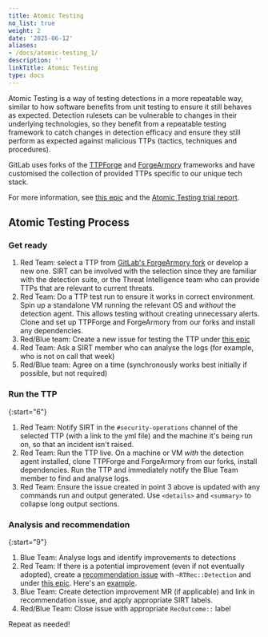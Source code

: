```yaml
---
title: Atomic Testing
no_list: true
weight: 2
date: '2025-06-12'
aliases:
- /docs/atomic-testing_1/
description: ''
linkTitle: Atomic Testing
type: docs
---
```


Atomic Testing is a way of testing detections in a more repeatable way, similar to how software benefits from unit testing to ensure it still behaves as expected.
Detection rulesets can be vulnerable to changes in their underlying technologies, so they benefit from a repeatable testing framework to catch changes in detection efficacy and ensure they still perform as expected against malicious TTPs (tactics, techniques and procedures).

GitLab uses forks of the [TTPForge](https://github.com/facebookincubator/TTPForge) and [ForgeArmory](https://github.com/facebookincubator/ForgeArmory) frameworks and have customised the collection of provided TTPs specific to our unique tech stack.

For more information, see [this epic](https://gitlab.com/groups/gitlab-com/gl-security/security-operations/redteam/redteam-internal/-/epics/66) and the [Atomic Testing trial report](https://gitlab.com/gitlab-com/gl-security/security-operations/redteam/redteam-internal/red-team-operations/-/issues/1364).

## Atomic Testing Process

### Get ready

1. Red Team: select a TTP from [GitLab's ForgeArmory fork](https://gitlab.com/gitlab-com/gl-security/security-operations/redteam/redteam-internal/redteam-tools/TTPForge) or develop a new one. SIRT can be involved with the selection since they are familiar with the detection suite, or the Threat Intelligence team who can provide TTPs that are relevant to current threats.
2. Red Team: Do a TTP test run to ensure it works in correct environment. Spin up a standalone VM running the relevant OS and _without_ the detection agent. This allows testing without creating unnecessary alerts. Clone and set up TTPForge and ForgeArmory from our forks and install any dependencies.
3. Red/Blue team: Create a new issue for testing the TTP under [this epic](https://gitlab.com/groups/gitlab-com/gl-security/security-operations/redteam/redteam-internal/-/epics/66)
4. Red Team: Ask a SIRT member who can analyse the logs (for example, who is not on call that week)
5. Red/Blue team: Agree on a time (synchronously works best initially if possible, but not required)

### Run the TTP

{:start="6"}

1. Red Team: Notify SIRT in the `#security-operations` channel of the selected TTP (with a link to the yml file) and the machine it's being run on, so that an incident isn't raised.
1. Red Team: Run the TTP live. On a machine or VM _with_ the detection agent installed, clone TTPForge and ForgeArmory from our forks, install dependencies. Run the TTP and immediately notify the Blue Team member to find and analyse logs.
1. Red Team: Ensure the issue created in point 3 above is updated with any commands run and output generated. Use `<details>` and `<summary>` to collapse long output sections.

### Analysis and recommendation

{:start="9"}

1. Blue Team: Analyse logs and identify improvements to detections
1. Red Team: If there is a potential improvement (even if not eventually adopted), create a [recommendation issue](https://gitlab.com/gitlab-com/gl-security/security-operations/sirt/operations/-/issues/new) with `~RTRec::Detection` and under [this epic](https://gitlab.com/groups/gitlab-com/gl-security/security-operations/redteam/redteam-internal/-/epics/66). Here's an [example](https://gitlab.com/gitlab-com/gl-security/security-operations/sirt/operations/-/issues/3431).
1. Blue Team: Create detection improvement MR (if applicable) and link in recommendation issue, and apply appropriate SIRT labels.
1. Red/Blue Team: Close issue with appropriate `RecOutcome::` label

Repeat as needed!
